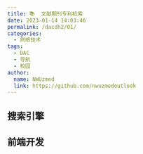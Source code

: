 ```yaml
---
title: 📚  文献期刊专利检索
date: 2023-01-14 14:03:46
permalink: /dacdh2/01/
categories: 
  - 网络技术
tags: 
  - DAC
  - 导航
  - 校园
author: 
  name: NWUzmed
  link: https://github.com/nwuzmedoutlook
---
```


## 搜索引擎

<ClientOnly>
  <Card :cardData="cardData0" :cardListSize=4 carTitlColor="#000" carHoverColor="#000" />
</ClientOnly>

## 前端开发

<ClientOnly>
  <Card :cardData="cardData1" :cardListSize=4 carTitlColor="#000" carHoverColor="#000" />
</ClientOnly>

<script>
export default {
  data() {
    return {
      cardData0: [
        {
          id: "0",
          cardSrc: "http://www.baidu.com/",
          cardName: "百度",
          cardContent:
            "百度——全球最大的中文搜索引擎及最大的中文网站，全球领先的人工智能公司",
        },
{cardSrc: "https://keyanxiazi.bepass.cn/", cardImgSrc: "https://api.xinac.net/icon/?url=https://keyanxiazi.bepass.cn/", cardName: "科研霞子", cardContent: "中南大学N多博士的科研网站",},
{cardSrc: "http://www.4243.net/", cardImgSrc: "https://api.xinac.net/icon/?url=http://www.4243.net/", cardName: "大木虫学术导航", cardContent: "Google学术搜索_谷歌学术网址",},
{cardSrc: "https://nav.guidebook.top/xueshu", cardImgSrc: "https://api.xinac.net/icon/?url=https://nav.guidebook.top/xueshu", cardName: "Guidebook学术", cardContent: "学术搜索",},
{cardSrc: "https://scholar.chongbuluo.com/", cardImgSrc: "https://api.xinac.net/icon/?url=https://scholar.chongbuluo.com/", cardName: "虫部落·学术搜索", cardContent: "站在巨人的肩膀上",},
{cardSrc: "https://www.scidown.cn/", cardImgSrc: "https://api.xinac.net/icon/?url=https://www.scidown.cn/", cardName: "Sci-Hub|Scidown", cardContent: "Sci论文期刊检索|文献检索求助互助",},
{cardSrc: "https://so.sciencesoft.cn/", cardImgSrc: "https://api.xinac.net/icon/?url=https://so.sciencesoft.cn/", cardName: "科研学术搜索", cardContent: "为你的科研助力",},
{cardSrc: "https://ac.cingta.com/", cardImgSrc: "https://api.xinac.net/icon/?url=https://ac.cingta.com/", cardName: "青塔学术", cardContent: "青塔旗下专业的学术领域数据与内容服务平台",},
{cardSrc: "http://rank.linkresearcher.com/", cardImgSrc: "https://api.xinac.net/icon/?url=http://rank.linkresearcher.com/", cardName: "学术公众号数据库", cardContent: "追踪社交媒体上的学术热点",},
{cardSrc: "http://www.globalauthorid.com/", cardImgSrc: "https://api.xinac.net/icon/?url=http://www.globalauthorid.com/", cardName: "全球学者库", cardContent: "对全球学者进行文献检索和人才价值评估",},
{cardSrc: "https://sie.scholarmate.com/common/inslist?locale=zh_CN", cardImgSrc: "https://api.xinac.net/icon/?url=https://sie.scholarmate.com/common/inslist?locale=zh_CN", cardName: "ScholarMate", cardContent: "科研之友机构版",},
{cardSrc: "http://459.org/", cardImgSrc: "https://api.xinac.net/icon/?url=http://459.org/", cardName: "文献部落", cardContent: "一站搞定文献下载",},
{cardSrc: "https://site.sciping.com/cas.html", cardImgSrc: "https://api.xinac.net/icon/?url=https://site.sciping.com/cas.html", cardName: "科塔学术", cardContent: "最专业、准确、及时和全面的科研与学术资源导航平台",},
{cardSrc: "http://spis.hnlat.com/", cardImgSrc: "https://api.xinac.net/icon/?url=http://spis.hnlat.com/", cardName: "SPIS学术资源在线", cardContent: "便捷的学术搜索引擎",},
{cardSrc: "http://v2017.specialsci.cn/", cardImgSrc: "https://api.xinac.net/icon/?url=http://v2017.specialsci.cn/", cardName: "SpecialSci", cardContent: "国道特色专题数据库",},
{cardSrc: "http://sci.xueshuwu.cn/", cardImgSrc: "https://api.xinac.net/icon/?url=http://sci.xueshuwu.cn/", cardName: "学术屋", cardContent: "Scholar Search_学术搜索",},
{cardSrc: "https://31sanyi.neocities.org/", cardImgSrc: "https://api.xinac.net/icon/?url=https://31sanyi.neocities.org/", cardName: "晨曦科技团队数字图书馆", cardContent: "免费提供知网，万方等中英文，医学等等数据库入口！！！",},
{cardSrc: "https://www.xsdh.org/", cardImgSrc: "https://api.xinac.net/icon/?url=https://www.xsdh.org/", cardName: "学术导航", cardContent: "科研人专属的网址导航",},
{cardSrc: "http://www.9312.net/", cardImgSrc: "https://api.xinac.net/icon/?url=http://www.9312.net/", cardName: "小鲸鱼文献", cardContent: "一站搞定文献下载！",},
{cardSrc: "https://www.sci111.com/", cardImgSrc: "https://api.xinac.net/icon/?url=https://www.sci111.com/", cardName: "SCI学术导航", cardContent: "Google学术（镜像）、SCI-hub网址、科研资源 - 为您的科研加油！",},
{cardSrc: "http://www.20009.net/", cardImgSrc: "https://api.xinac.net/icon/?url=http://www.20009.net/", cardName: "格桑花学术导航", cardContent: "谷歌学术_Google学术搜索",},
{cardSrc: "https://kxys.cc/", cardImgSrc: "https://api.xinac.net/icon/?url=https://kxys.cc/", cardName: "开心学术导航", cardContent: "Google学术搜索|SCI-HUB网址|谷歌学术搜索",},
{cardSrc: "http://www.6453.net/", cardImgSrc: "https://api.xinac.net/icon/?url=http://www.6453.net/", cardName: "龙猫学术导航", cardContent: "Google学术搜索|SCI-HUB网址|谷歌学术搜索",},
{cardSrc: "https://www.iikx.com/", cardImgSrc: "https://api.xinac.net/icon/?url=https://www.iikx.com/", cardName: "爱科学", cardContent: "为科学工作者导航",},
{cardSrc: "https://www.x-mol.com/", cardImgSrc: "https://api.xinac.net/icon/?url=https://www.x-mol.com/", cardName: "X-MOL", cardContent: "科学知识平台",},
{cardSrc: "https://www.paperswithcode.com/", cardImgSrc: "https://api.xinac.net/icon/?url=https://www.paperswithcode.com/", cardName: "Papers With Code", cardContent: "The latest in Machine Learning",},
{cardSrc: "http://www.oadds.cn/", cardImgSrc: "https://api.xinac.net/icon/?url=http://www.oadds.cn/", cardName: "欧美学位论文集成发现系统", cardContent: "主要收录了来自欧美国家 2,500 多所知名院校的优秀博硕学位论文",},
{cardSrc: "https://www.ablesci.com/", cardImgSrc: "https://api.xinac.net/icon/?url=https://www.ablesci.com/", cardName: "科研通", cardContent: "文献互助平台",},
{cardSrc: "http://paper.hnlat.com/", cardImgSrc: "https://api.xinac.net/icon/?url=http://paper.hnlat.com/", cardName: "互助大厅", cardContent: "纬度信息文献互助平台",},
{cardSrc: "https://ac.scmor.com/", cardImgSrc: "https://api.xinac.net/icon/?url=https://ac.scmor.com/", cardName: "谷歌学术镜像", cardContent: "Google学术搜索导航@思谋学术",},
{cardSrc: "http://scholar.hedasudi.com/", cardImgSrc: "https://api.xinac.net/icon/?url=http://scholar.hedasudi.com/", cardName: "谷歌学术镜像", cardContent: "Google镜像站",},
{cardSrc: "https://search.essclick.com/", cardImgSrc: "https://api.xinac.net/icon/?url=https://search.essclick.com/", cardName: "爱思搜索", cardContent: "让科研更精彩！",},
{cardSrc: "https://xueshu.baidu.com/", cardImgSrc: "https://api.xinac.net/icon/?url=https://xueshu.baidu.com/", cardName: "百度学术", cardContent: "集成海量学术资源，融合人工智能、深度学习、大数据分析等技术",},
{cardSrc: "https://siguso.com/google/", cardImgSrc: "https://api.xinac.net/icon/?url=https://siguso.com/google/", cardName: "思谷学术", cardContent: "谷歌学术镜像_Google镜像_Sci-Hub导航",},
{cardSrc: "http://www.sci-hub.ac.cn/", cardImgSrc: "https://api.xinac.net/icon/?url=http://www.sci-hub.ac.cn/", cardName: "文献小镇", cardContent: "sci-hub网址_SCIHUB",},
{cardSrc: "http://www.hyky.org/", cardImgSrc: "https://api.xinac.net/icon/?url=http://www.hyky.org/", cardName: "荒鱼导航", cardContent: "考研、科研导航",},
{cardSrc: "http://www.51scihub.com/", cardImgSrc: "https://api.xinac.net/icon/?url=http://www.51scihub.com/", cardName: "51Scihub学术导航", cardContent: "提供sci-hub网址 ncbi pubmed Google学术搜索镜像导航服务",},
{cardSrc: "http://www.gaokeyan.com/", cardImgSrc: "https://api.xinac.net/icon/?url=http://www.gaokeyan.com/", cardName: "搞科研导航", cardContent: "一个专为科研学术人员设计的导航网站，这里是科研的开始",},
{cardSrc: "https://www.scihub.net.cn/", cardImgSrc: "https://api.xinac.net/icon/?url=https://www.scihub.net.cn/", cardName: "SciHub科研学术网址导航", cardContent: "SciHub科研学术网址导航",},
{cardSrc: "https://sci-hub.41610.org/", cardImgSrc: "https://api.xinac.net/icon/?url=https://sci-hub.41610.org/", cardName: "Sci-Hub追踪", cardContent: "Sci-Hub可用网址追踪",},
{cardSrc: "https://doi.qqsci.com/", cardImgSrc: "https://api.xinac.net/icon/?url=https://doi.qqsci.com/", cardName: "企鹅论文", cardContent: "比Sci-Hub更好用的免费论文下载网站！【永久免费！】",},
{cardSrc: "http://sci-hub.fan/", cardImgSrc: "https://api.xinac.net/icon/?url=http://sci-hub.fan/", cardName: "柠檬文献网", cardContent: "SCI-HUB丨scihub最新可用网址",},
{cardSrc: "https://www.semanticscholar.org/", cardImgSrc: "https://api.xinac.net/icon/?url=https://www.semanticscholar.org/", cardName: "SemanticScholar", cardContent: "AI-PoweredResearchTool",},
{cardSrc: "https://sci-hub.mksa.top/", cardImgSrc: "https://api.xinac.net/icon/?url=https://sci-hub.mksa.top/", cardName: "Sci-Hub", cardContent: "the first pirate website in the world to provide mass and public access to tens of millions of research papers",},
{cardSrc: "https://sci-hub.tw.cn/", cardImgSrc: "https://api.xinac.net/icon/?url=https://sci-hub.tw.cn/", cardName: "Sci-Hub.tw.Cn", cardContent: "文献检索免费下载",},
{cardSrc: "https://www.geenmedical.com/", cardImgSrc: "https://api.xinac.net/icon/?url=https://www.geenmedical.com/", cardName: "GeenMedical", cardContent: "根哥学术",},
{cardSrc: "http://www.xiaomuchong.net/", cardImgSrc: "https://api.xinac.net/icon/?url=http://www.xiaomuchong.net/", cardName: "小木虫学术导航", cardContent: "谷歌学术_SCI-HUB网址",},
{cardSrc: "http://www.489.org/", cardImgSrc: "https://api.xinac.net/icon/?url=http://www.489.org/", cardName: "文献下载导航", cardContent: "Google学术,文献下载,",},
{cardSrc: "http://www.9312.net/", cardImgSrc: "https://api.xinac.net/icon/?url=http://www.9312.net/", cardName: "科研干货导航", cardContent: "谷歌学术_Google学术搜索",},
{cardSrc: "https://panda321.com/", cardImgSrc: "https://api.xinac.net/icon/?url=https://panda321.com/", cardName: "熊猫学术", cardContent: "学术导航",},
{cardSrc: "https://www.cnki.net/", cardImgSrc: "https://api.xinac.net/icon/?url=https://www.cnki.net/", cardName: "中国知网", cardContent: "学术文献统一检索、统一导航、在线阅读和下载服务",},
{cardSrc: "http://www.wanfangdata.com.cn/index.html", cardImgSrc: "https://api.xinac.net/icon/?url=http://www.wanfangdata.com.cn/index.html", cardName: "万方数据", cardContent: "集信息内容管理解决方案与知识服务为一体的综合信息内容服务提供商",},
{cardSrc: "https://academic.microsoft.com/", cardImgSrc: "https://api.xinac.net/icon/?url=https://academic.microsoft.com/", cardName: "Microsoft Academic", cardContent: "微软研究院开发的免费学术搜索引擎。",},
{cardSrc: "https://www.sciencedirect.com/", cardImgSrc: "https://api.xinac.net/icon/?url=https://www.sciencedirect.com/", cardName: "ScienceDirect", cardContent: "Science, health and medical journals, full text articles and books.",},
{cardSrc: "http://www.nanoer.net/", cardImgSrc: "https://api.xinac.net/icon/?url=http://www.nanoer.net/", cardName: "纳米人", cardContent: "为快意平等的科研",},
{cardSrc: "https://www.scholarnet.cn/", cardImgSrc: "https://api.xinac.net/icon/?url=https://www.scholarnet.cn/", cardName: "学术网", cardContent: "致力于做中国最好的学术导航网站",},
{cardSrc: "https://www.pubmed.pro/home", cardImgSrc: "https://api.xinac.net/icon/?url=https://www.pubmed.pro/home", cardName: "PubMedPro", cardContent: "可以显示IF影响因子的文献检索网站",},
{cardSrc: "https://www.medicgo.org/", cardImgSrc: "https://api.xinac.net/icon/?url=https://www.medicgo.org/", cardName: "MedicGo", cardContent: "Cut through the clutter",},
{cardSrc: "https://www.gycc.com/", cardImgSrc: "https://api.xinac.net/icon/?url=https://www.gycc.com/", cardName: "Gycc", cardContent: "GYCC是个学术搜索引擎。新功能开发测试中。",},
{cardSrc: "https://gfsoso.99lb.net/", cardImgSrc: "https://api.xinac.net/icon/?url=https://gfsoso.99lb.net/", cardName: "谷粉学术", cardContent: "sci-hub、知网搜索、专利查询",},
{cardSrc: "https://www.cn-ki.net/", cardImgSrc: "https://api.xinac.net/icon/?url=https://www.cn-ki.net/", cardName: "iData", cardContent: "知识检索",},
{cardSrc: "https://scholar.sogou.com/", cardImgSrc: "https://api.xinac.net/icon/?url=https://scholar.sogou.com/", cardName: "搜狗学术", cardContent: "构建以论文为核心的知识图谱卡片，包含学术文献、学术人物、学术期刊和学术会议等不同类型的内容",},
{cardSrc: "https://gg.xueshu5.com/", cardImgSrc: "https://api.xinac.net/icon/?url=https://gg.xueshu5.com/", cardName: "Glgoo学术搜索", cardContent: "是Glgoo不是Google噢",},
{cardSrc: "http://www.webofknowledge.com/", cardImgSrc: "https://api.xinac.net/icon/?url=http://www.webofknowledge.com/", cardName: "Web of Science", cardContent: "全球最大规模的出版商中立引文索引和研究情报平台",},
{cardSrc: "https://www.wdl.org/zh/", cardImgSrc: "https://api.xinac.net/icon/?url=https://www.wdl.org/zh/", cardName: "世界数字图书馆主页", cardContent: "以多语种形式免费提供源于世界各地各文化的重要原始材料。",},
{cardSrc: "http://find.nlc.cn/", cardImgSrc: "https://api.xinac.net/icon/?url=http://find.nlc.cn/", cardName: "文津搜索", cardContent: "整合了国家图书馆和地方图书馆的数字搜索引擎。",},
{cardSrc: "http://www.ucdrs.superlib.net/", cardImgSrc: "https://api.xinac.net/icon/?url=http://www.ucdrs.superlib.net/", cardName: "全国图书馆参考咨询联盟", cardContent: "图书期刊报纸学位论文会议论文专利标准音视频科技报告",},
{cardSrc: "http://cadal.edu.cn/index/home", cardImgSrc: "https://api.xinac.net/icon/?url=http://cadal.edu.cn/index/home", cardName: "大学数字图书馆国际合作计划", cardContent: "资源覆盖理、工、农、医、人文、社科等多种学科，通过因特网提供一站式的个性化知识服务",},
{cardSrc: "http://www.guoxuedashi.com/", cardImgSrc: "https://api.xinac.net/icon/?url=http://www.guoxuedashi.com/", cardName: "国学大师", cardContent: "国学经典&古典文学_古今图书集成&四库全书电子版&永乐大典",},
{cardSrc: "https://www.oalib.com/", cardImgSrc: "https://api.xinac.net/icon/?url=https://www.oalib.com/", cardName: "Open Access Library (OALib)", cardContent: "基于一个开放存取的元数据库的搜索引擎",},
{cardSrc: "https://doaj.org/", cardImgSrc: "https://api.xinac.net/icon/?url=https://doaj.org/", cardName: "DOAJ", cardContent: "Directory of Open Access Journals",},
{cardSrc: "https://pubmed.ncbi.nlm.nih.gov/", cardImgSrc: "https://api.xinac.net/icon/?url=https://pubmed.ncbi.nlm.nih.gov/", cardName: "PubMed", cardContent: "National Center for Biotechnology Information",},
{cardSrc: "https://bio-lin-187cad-1302119316.tcloudbaseapp.com/", cardImgSrc: "https://api.xinac.net/icon/?url=https://bio-lin-187cad-1302119316.tcloudbaseapp.com/", cardName: "Bio-db Search 2.0", cardContent: "生物医学搜索及工具导航",},
{cardSrc: "http://swyxzj.com/#/home", cardImgSrc: "https://api.xinac.net/icon/?url=http://swyxzj.com/#/home", cardName: "生物医学之家", cardContent: "生物、医学、科研，好帮手！",},
{cardSrc: "http://pubmed.cn/", cardImgSrc: "https://api.xinac.net/icon/?url=http://pubmed.cn/", cardName: "PubMed文献数据库", cardContent: "提供生物医学方面的论文文献搜索服务",},
{cardSrc: "https://www.shengsci.com/tool/", cardImgSrc: "https://api.xinac.net/icon/?url=https://www.shengsci.com/tool/", cardName: "晟斯医学ShengSci", cardContent: "医学工具，智库资源",},
{cardSrc: "http://sciencechina.cn/", cardImgSrc: "https://api.xinac.net/icon/?url=http://sciencechina.cn/", cardName: "中国科学文献服务系统", cardContent: "中国科学院文献情报中心",},
{cardSrc: "http://stpaper.cn/", cardImgSrc: "https://api.xinac.net/icon/?url=http://stpaper.cn/", cardName: "中国科讯", cardContent: "基于移动互联网的中国科学院知识服务品牌",},
{cardSrc: "http://output.nsfc.gov.cn/", cardImgSrc: "https://api.xinac.net/icon/?url=http://output.nsfc.gov.cn/", cardName: "国家自然科学基金共享服务网", cardContent: "提供资助项目、结题项目、项目成果的检索与统计，提供结题报告的全文浏览",},
{cardSrc: "http://www.ckcest.cn/home/", cardImgSrc: "https://api.xinac.net/icon/?url=http://www.ckcest.cn/home/", cardName: "中国工程科技知识中心", cardContent: "工程科技领域信息汇聚、数据挖掘和知识服务中心",},
{cardSrc: "http://www.ccspublishing.org.cn/", cardImgSrc: "https://api.xinac.net/icon/?url=http://www.ccspublishing.org.cn/", cardName: "中国化学会期刊平台", cardContent: "中国化学会期刊集群",},
{cardSrc: "http://www.ncpssd.org/", cardImgSrc: "https://api.xinac.net/icon/?url=http://www.ncpssd.org/", cardName: "国家哲学社会科学文献中心", cardContent: "开展哲学社会科学文献信息资源建设和服务",},
{cardSrc: "https://www.wipo.int/portal/en/index.html", cardImgSrc: "https://api.xinac.net/icon/?url=https://www.wipo.int/portal/en/index.html", cardName: "WIPO", cardContent: "World Intellectual Property Organization",},
{cardSrc: "http://cprs.patentstar.com.cn/", cardImgSrc: "https://api.xinac.net/icon/?url=http://cprs.patentstar.com.cn/", cardName: "专利之星检索系统", cardContent: "国家知识产权局中国专利信息中心",},
{cardSrc: "http://pss-system.cnipa.gov.cn/sipopublicsearch/portal/uiIndex.shtml", cardImgSrc: "https://api.xinac.net/icon/?url=http://pss-system.cnipa.gov.cn/sipopublicsearch/portal/uiIndex.shtml", cardName: "专利检索及分析", cardContent: "国家知识产权局",},
{cardSrc: "http://search.cnipr.com/", cardImgSrc: "https://api.xinac.net/icon/?url=http://search.cnipr.com/", cardName: "专利信息服务平台", cardContent: "知识产权出版社有限责任公司",},
{cardSrc: "https://www.drugfuture.com/cnpat/cn_patent.asp", cardImgSrc: "https://api.xinac.net/icon/?url=https://www.drugfuture.com/cnpat/cn_patent.asp", cardName: "中国专利下载", cardContent: "免费下载中国1985年至今的所有专利说明书。",},
{cardSrc: "https://www.patent9.com/", cardImgSrc: "https://api.xinac.net/icon/?url=https://www.patent9.com/", cardName: "Patent9专利在线", cardContent: "全面检索查询中国专利，阅读、下载专利全文。",},
{cardSrc: "https://www.rainpat.com/", cardImgSrc: "https://api.xinac.net/icon/?url=https://www.rainpat.com/", cardName: "润桐RainPat专利检索", cardContent: "知识产权大数据调查官",},
{cardSrc: "http://www.soopat.com/", cardImgSrc: "https://api.xinac.net/icon/?url=http://www.soopat.com/", cardName: "SooPAT", cardContent: "中国专利搜索 世界专利搜索 专利分类查询 专利引用检索 专利族检索",},
{cardSrc: "https://www.baiten.cn/", cardImgSrc: "https://api.xinac.net/icon/?url=https://www.baiten.cn/", cardName: "佰腾网", cardContent: "查专利就上佰腾网",},
{cardSrc: "http://www.innojoy.com/search/index.html", cardImgSrc: "https://api.xinac.net/icon/?url=http://www.innojoy.com/search/index.html", cardName: "大为innojoy", cardContent: "专利搜索引擎",},
{cardSrc: "https://www.incopat.com/help/sysdoc/patentKing", cardImgSrc: "https://api.xinac.net/icon/?url=https://www.incopat.com/help/sysdoc/patentKing", cardName: "专利大王", cardContent: "在手机上用中文轻松检索全球120个国家 1亿3千万的专利数据",},
{cardSrc: "http://www.pat2pdf.org/", cardImgSrc: "https://api.xinac.net/icon/?url=http://www.pat2pdf.org/", cardName: "PAT2PDF", cardContent: "Free PDF copies of patents: Download and print!",},
{cardSrc: "https://www.j-platpat.inpit.go.jp/p0000", cardImgSrc: "https://api.xinac.net/icon/?url=https://www.j-platpat.inpit.go.jp/p0000", cardName: "J-PlatPat [JPP]", cardContent: "特許･実用新案番号照会／OPD",},
{cardSrc: "https://www.epo.org/searching-for-patents/technical/espacenet.html", cardImgSrc: "https://api.xinac.net/icon/?url=https://www.epo.org/searching-for-patents/technical/espacenet.html", cardName: "EPO-Espacenet", cardContent: "patent database with over 120 million documents",},
{cardSrc: "https://www.freepatentsonline.com/", cardImgSrc: "https://api.xinac.net/icon/?url=https://www.freepatentsonline.com/", cardName: "FPO IP Research & Communities", cardContent: "Most Popular Patent Topics",},
{cardSrc: "https://patents.google.com/", cardImgSrc: "https://api.xinac.net/icon/?url=https://patents.google.com/", cardName: "Google Patents", cardContent: "Search and read the full text of patents from around the world.",},
{cardSrc: "https://view.ckcest.cn/Home/Index", cardImgSrc: "https://api.xinac.net/icon/?url=https://view.ckcest.cn/Home/Index", cardName: "智库观点", cardContent: "国家工业信息安全发展研究中心  微信公众号  知领APP",},
{cardSrc: "http://www.80lib.com/user/free", cardImgSrc: "https://api.xinac.net/icon/?url=http://www.80lib.com/user/free", cardName: "80图书馆", cardContent: "免费文献资源",},
{cardSrc: "http://www.lunwengu.com/e/action/ListInfo/?classid=2", cardImgSrc: "https://api.xinac.net/icon/?url=http://www.lunwengu.com/e/action/ListInfo/?classid=2", cardName: "论文谷下载网", cardContent: "论文下载入口",},
{cardSrc: "https://www.xs-zj.com/", cardImgSrc: "https://api.xinac.net/icon/?url=https://www.xs-zj.com/", cardName: "学术之家", cardContent: "免费论文下载中心",},
{cardSrc: "http://www.hi138.com/", cardImgSrc: "https://api.xinac.net/icon/?url=http://www.hi138.com/", cardName: "免费论文下载中心", cardContent: "为您提供各行业论文下载",},
{cardSrc: "http://unpaywall.org/", cardImgSrc: "https://api.xinac.net/icon/?url=http://unpaywall.org/", cardName: "Unpaywall", cardContent: "包含 2000 万篇免费学术文章的开放式数据库",},

      ],
      
      cardData1: [
        {
          id: "1",
          cardSrc: "https://cn.vuejs.org/",
          cardImgSrc:
            "https://cdn.staticaly.com/gh/Kele-Bingtang/static@master/img/tools/20220105001047.png",
          cardName: "Vue",
          cardContent: "渐进式 JavaScript 框架",
        },
        {cardSrc: "https://element.eleme.cn/#/zh-CN/", cardImgSrc: "https://cdn.staticaly.com/gh/Kele-Bingtang/static@master/img/tools/20220105001602.png", cardName: "Element-UI", cardContent: "Element，一套为开发者、设计师和产品经理准备的基于 Vue 的桌面端组件库",},
        {cardSrc: "https://www.baidu.com/", cardImgSrc: "https://api.xinac.net/icon/?url=https://www.baidu.com", cardName: "百度", cardContent: "全球最大的中文搜索引擎",},
      ],
    };
  },
};
</script>
